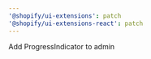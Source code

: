 ```yaml
---
'@shopify/ui-extensions': patch
'@shopify/ui-extensions-react': patch
---
```


Add ProgressIndicator to admin
